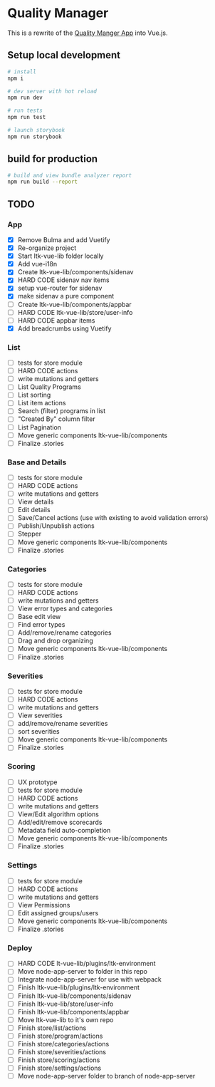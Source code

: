 # Quality Manager

This is a rewrite of the [Quality Manger App](https://bitbucket.org/lingotek/quality-manager-app/src/master/) into Vue.js.

## Setup local development

```bash
# install
npm i

# dev server with hot reload
npm run dev

# run tests
npm run test

# launch storybook
npm run storybook
```

## build for production

```bash
# build and view bundle analyzer report
npm run build --report
```

## TODO

### App

- [x] Remove Bulma and add Vuetify
- [x] Re-organize project
- [x] Start ltk-vue-lib folder locally
- [x] Add vue-i18n
- [x] Create ltk-vue-lib/components/sidenav
- [x] HARD CODE sidenav nav items
- [x] setup vue-router for sidenav
- [x] make sidenav a pure component
- [ ] Create ltk-vue-lib/components/appbar
- [ ] HARD CODE ltk-vue-lib/store/user-info
- [ ] HARD CODE appbar items
- [x] Add breadcrumbs using Vuetify

### List

- [ ] tests for store module
- [ ] HARD CODE actions
- [ ] write mutations and getters
- [ ] List Quality Programs
- [ ] List sorting
- [ ] List item actions
- [ ] Search (filter) programs in list
- [ ] "Created By" column filter
- [ ] List Pagination
- [ ] Move generic components ltk-vue-lib/components
- [ ] Finalize .stories

### Base and Details

- [ ] tests for store module
- [ ] HARD CODE actions
- [ ] write mutations and getters
- [ ] View details
- [ ] Edit details
- [ ] Save/Cancel actions (use with existing to avoid validation errors)
- [ ] Publish/Unpublish actions
- [ ] Stepper
- [ ] Move generic components ltk-vue-lib/components
- [ ] Finalize .stories

### Categories

- [ ] tests for store module
- [ ] HARD CODE actions
- [ ] write mutations and getters
- [ ] View error types and categories
- [ ] Base edit view
- [ ] Find error types
- [ ] Add/remove/rename categories
- [ ] Drag and drop organizing
- [ ] Move generic components ltk-vue-lib/components
- [ ] Finalize .stories

### Severities

- [ ] tests for store module
- [ ] HARD CODE actions
- [ ] write mutations and getters
- [ ] View severities
- [ ] add/remove/rename severities
- [ ] sort severities
- [ ] Move generic components ltk-vue-lib/components
- [ ] Finalize .stories

### Scoring

- [ ] UX prototype
- [ ] tests for store module
- [ ] HARD CODE actions
- [ ] write mutations and getters
- [ ] View/Edit algorithm options
- [ ] Add/edit/remove scorecards
- [ ] Metadata field auto-completion
- [ ] Move generic components ltk-vue-lib/components
- [ ] Finalize .stories

### Settings

- [ ] tests for store module
- [ ] HARD CODE actions
- [ ] write mutations and getters
- [ ] View Permissions
- [ ] Edit assigned groups/users
- [ ] Move generic components ltk-vue-lib/components
- [ ] Finalize .stories

### Deploy

- [ ] HARD CODE lt-vue-lib/plugins/ltk-environment
- [ ] Move node-app-server to folder in this repo
- [ ] Integrate node-app-server for use with webpack
- [ ] Finish ltk-vue-lib/plugins/ltk-environment
- [ ] Finish ltk-vue-lib/components/sidenav
- [ ] Finish ltk-vue-lib/store/user-info
- [ ] Finish ltk-vue-lib/components/appbar
- [ ] Move ltk-vue-lib to it's own repo
- [ ] Finish store/list/actions
- [ ] Finish store/program/actions
- [ ] Finish store/categories/actions
- [ ] Finish store/severities/actions
- [ ] Finish store/scoring/actions
- [ ] Finish store/settings/actions
- [ ] Move node-app-server folder to branch of node-app-server
